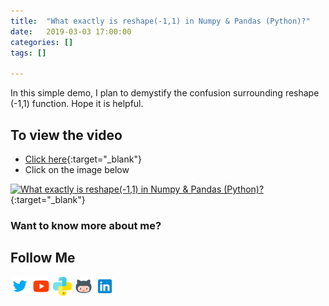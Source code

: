 ```yaml
---
title:  "What exactly is reshape(-1,1) in Numpy & Pandas (Python)?"
date:   2019-03-03 17:00:00
categories: []
tags: []

---
```


In this simple demo, I plan to demystify the confusion surrounding reshape (-1,1) function. Hope it is helpful.


## To view the video
* [Click here](https://youtu.be/3wi0lJPfLUY){:target="_blank"}
* Click on the image below

[![What exactly is reshape(-1,1) in Numpy & Pandas (Python)?](http://img.youtube.com/vi/3wi0lJPfLUY/0.jpg)](http://www.youtube.com/watch?v=3wi0lJPfLUY){:target="_blank"}

### Want to know more about me?
## Follow Me
<a href="https://twitter.com/_bhaveshbhatt" target="_blank"><img class="ai-subscribed-social-icon" src="/assets/images/tw.png" width="30"></a>
<a href="https://www.youtube.com/bhaveshbhatt8791/" target="_blank"><img class="ai-subscribed-social-icon" src="/assets/images/ytb.png" width="30"></a>
<a href="https://www.youtube.com/PythonTricks/" target="_blank"><img class="ai-subscribed-social-icon" src="/assets/images/python_logo.png" width="30"></a>
<a href="https://github.com/bhattbhavesh91" target="_blank"><img class="ai-subscribed-social-icon" src="/assets/images/gthb.png" width="30"></a>
<a href="https://www.linkedin.com/in/bhattbhavesh91/" target="_blank"><img class="ai-subscribed-social-icon" src="/assets/images/lnkdn.png" width="30"></a>

